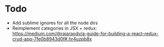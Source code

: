 # Todo
- Add sublime ignores for all the node dirs
- Reimplement categories in JSX + redux: https://medium.com/@rajaraodv/a-guide-for-building-a-react-redux-crud-app-7fe0b8943d0f#.hr4uzpb8x
